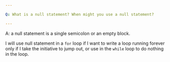 ```yaml
---

Q: What is a null statement? When might you use a null statement?

---
```


A: a null statement is a single semicolon or an empty block.

I will use null statement in a `for` loop if I want to write a loop running forever only if I take the initiative to jump out, or use in the `while` loop to do nothing in the loop.